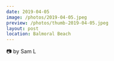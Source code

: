 ```yaml
---
date: 2019-04-05
image: /photos/2019-04-05.jpeg
preview: /photos/thumb-2019-04-05.jpeg
layout: post
location: Balmoral Beach
---
```


📷 by Sam L
